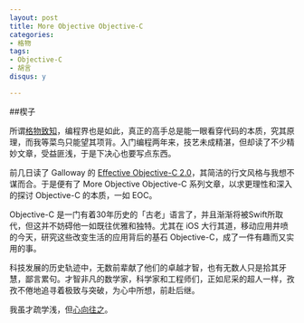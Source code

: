 ```yaml
--- 
layout: post
title: More Objective Objective-C
categories:
- 格物
tags:
- Objective-C
- 胡言
disqus: y

---
```

##楔子

所谓[格物致知][1]，编程界也是如此，真正的高手总是能一眼看穿代码的本质，究其原理，而我等菜鸟只能望其项背。入门编程两年来，技艺未成精湛，但却读了不少精妙文章，受益匪浅，于是下决心也要写点东西。   

前几日读了 Galloway 的 [Effective Objective-C 2.0][2]，其简洁的行文风格与我想不谋而合。于是便有了 More Objective Objective-C 系列文章，以求更理性和深入的探讨 Objective-C 的本质，一如 EOC。

Objective-C 是一门有着30年历史的「古老」语言了，并且渐渐将被Swift所取代，但这并不妨碍他一如既往优雅和独特。尤其在 iOS 大行其道，移动应用井喷的今天，研究这些改变生活的应用背后的基石 Objective-C，成了一件有趣而又实用的事。

科技发展的历史轨迹中，无数前辈献了他们的卓越才智，也有无数人只是拾其牙慧，鄙言累句。才智非凡的数学家，科学家和工程师们，正如尼采的超人一样，孜孜不倦地追寻着极致与突破，为心中所想，前赴后继。

我虽才疏学浅，但[心向往之][3]。


[1]:http://zh.wikipedia.org/wiki/格物致知
[2]:http://www.amazon.cn/图书/dp/B00IDSGY06
[3]:http://baike.baidu.com/view/93580.htm